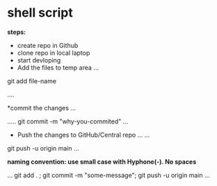 # shell script

**steps:**
* create repo in Github
* clone repo in local laptop
* start devloping
* Add the files to temp area
...

git add file-name

....

*commit the changes
...

.....
git commit -m "why-you-commited"
...
* Push the changes to GitHub/Central repo
...
...

git push -u origin main
...

**naming convention: use small case with Hyphone(-). No spaces**

...
git add . ; git commit -m "some-message"; git push -u origin main
...